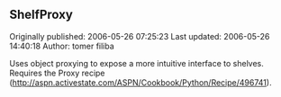 ## ShelfProxy 
Originally published: 2006-05-26 07:25:23 
Last updated: 2006-05-26 14:40:18 
Author: tomer filiba 
 
Uses object proxying to expose a more intuitive interface to shelves. Requires the Proxy recipe (http://aspn.activestate.com/ASPN/Cookbook/Python/Recipe/496741).